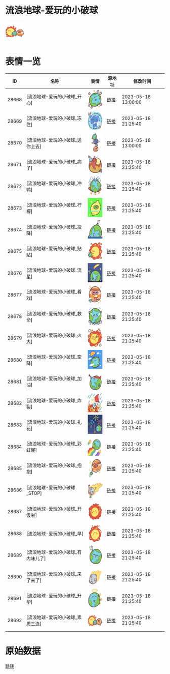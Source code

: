 # 流浪地球-爱玩的小破球

<img src="./cover.png" height="60" alt="cover" />

# 表情一览

|ID|名称|表情|源地址|修改时间|
|----|----|----|----|----|
|28668|[流浪地球-爱玩的小破球_开心]|<img src="./pic/028668_%5B流浪地球-爱玩的小破球_开心%5D.png" height="60" alt="开心"/>|[链接](https://i0.hdslb.com/bfs/garb/5a14769b00567c723fcfa59f0588f4d751c74c6d.png)|2023-05-18 13:00:00|
|28669|[流浪地球-爱玩的小破球_冻住]|<img src="./pic/028669_%5B流浪地球-爱玩的小破球_冻住%5D.png" height="60" alt="冻住"/>|[链接](https://i0.hdslb.com/bfs/garb/3eae87ed42842fad0d9e7f7765d50ac060177632.png)|2023-05-18 21:25:40|
|28670|[流浪地球-爱玩的小破球_送你上去]|<img src="./pic/028670_%5B流浪地球-爱玩的小破球_送你上去%5D.png" height="60" alt="送你上去"/>|[链接](https://i0.hdslb.com/bfs/garb/360f22d17965fb1af7c8acdac75b861a2aef2bb6.png)|2023-05-18 13:00:00|
|28671|[流浪地球-爱玩的小破球_病了]|<img src="./pic/028671_%5B流浪地球-爱玩的小破球_病了%5D.png" height="60" alt="病了"/>|[链接](https://i0.hdslb.com/bfs/garb/3cc20eaf2131d1875e7e499e1ab2eb1c9d5b7e5a.png)|2023-05-18 21:25:40|
|28672|[流浪地球-爱玩的小破球_冲鸭]|<img src="./pic/028672_%5B流浪地球-爱玩的小破球_冲鸭%5D.png" height="60" alt="冲鸭"/>|[链接](https://i0.hdslb.com/bfs/garb/70084dc78790b96c8102cc8969a6de94f6f39f4b.png)|2023-05-18 21:25:40|
|28673|[流浪地球-爱玩的小破球_柠檬]|<img src="./pic/028673_%5B流浪地球-爱玩的小破球_柠檬%5D.png" height="60" alt="柠檬"/>|[链接](https://i0.hdslb.com/bfs/garb/906e9a813549fd103108acdde6f7c4a21e07624a.png)|2023-05-18 21:25:40|
|28674|[流浪地球-爱玩的小破球_投降]|<img src="./pic/028674_%5B流浪地球-爱玩的小破球_投降%5D.png" height="60" alt="投降"/>|[链接](https://i0.hdslb.com/bfs/garb/bca04785639c1143b2aa45cb5f6d9147d5bf7163.png)|2023-05-18 21:25:40|
|28675|[流浪地球-爱玩的小破球_贴贴]|<img src="./pic/028675_%5B流浪地球-爱玩的小破球_贴贴%5D.png" height="60" alt="贴贴"/>|[链接](https://i0.hdslb.com/bfs/garb/562de04d2bf4b5412f22aad8542d367f83d2501d.png)|2023-05-18 21:25:40|
|28676|[流浪地球-爱玩的小破球_流星]|<img src="./pic/028676_%5B流浪地球-爱玩的小破球_流星%5D.png" height="60" alt="流星"/>|[链接](https://i0.hdslb.com/bfs/garb/03468ca0d38e43150eb0773774465717c818c1e4.png)|2023-05-18 21:25:40|
|28677|[流浪地球-爱玩的小破球_看戏]|<img src="./pic/028677_%5B流浪地球-爱玩的小破球_看戏%5D.png" height="60" alt="看戏"/>|[链接](https://i0.hdslb.com/bfs/garb/c286692a467a0658391f65f80c31abc62b45c604.png)|2023-05-18 21:25:40|
|28678|[流浪地球-爱玩的小破球_救命]|<img src="./pic/028678_%5B流浪地球-爱玩的小破球_救命%5D.png" height="60" alt="救命"/>|[链接](https://i0.hdslb.com/bfs/garb/21533d3fbd8d8569dd9f7a17f9b6305a6f3f9102.png)|2023-05-18 21:25:40|
|28679|[流浪地球-爱玩的小破球_火大]|<img src="./pic/028679_%5B流浪地球-爱玩的小破球_火大%5D.png" height="60" alt="火大"/>|[链接](https://i0.hdslb.com/bfs/garb/83c38044cf547a297d2450c0cedd647be07cb1ae.png)|2023-05-18 21:25:40|
|28680|[流浪地球-爱玩的小破球_空降]|<img src="./pic/028680_%5B流浪地球-爱玩的小破球_空降%5D.png" height="60" alt="空降"/>|[链接](https://i0.hdslb.com/bfs/garb/e28bc5ae9e490387a27150de188495cf38b8a0d6.png)|2023-05-18 21:25:40|
|28681|[流浪地球-爱玩的小破球_加油]|<img src="./pic/028681_%5B流浪地球-爱玩的小破球_加油%5D.png" height="60" alt="加油"/>|[链接](https://i0.hdslb.com/bfs/garb/af2d162a60dc5f1f74679cd074f2ccb9d7081515.png)|2023-05-18 21:25:40|
|28682|[流浪地球-爱玩的小破球_炸裂]|<img src="./pic/028682_%5B流浪地球-爱玩的小破球_炸裂%5D.png" height="60" alt="炸裂"/>|[链接](https://i0.hdslb.com/bfs/garb/e44703cbb790b623cf9945ba1ae856cf1aa06ba8.png)|2023-05-18 21:25:40|
|28683|[流浪地球-爱玩的小破球_礼花]|<img src="./pic/028683_%5B流浪地球-爱玩的小破球_礼花%5D.png" height="60" alt="礼花"/>|[链接](https://i0.hdslb.com/bfs/garb/874541c6490ccec8677ca8558a06f69b7d2ab3bb.png)|2023-05-18 21:25:40|
|28684|[流浪地球-爱玩的小破球_彩虹屁]|<img src="./pic/028684_%5B流浪地球-爱玩的小破球_彩虹屁%5D.png" height="60" alt="彩虹屁"/>|[链接](https://i0.hdslb.com/bfs/garb/616cd45afd143096bb4b4c9b7732acdc2a93ea8d.png)|2023-05-18 21:25:40|
|28685|[流浪地球-爱玩的小破球_抱抱]|<img src="./pic/028685_%5B流浪地球-爱玩的小破球_抱抱%5D.png" height="60" alt="抱抱"/>|[链接](https://i0.hdslb.com/bfs/garb/f4610f94c113446f4b90a0c21e56385b8393e85d.png)|2023-05-18 21:25:40|
|28686|[流浪地球-爱玩的小破球_STOP]|<img src="./pic/028686_%5B流浪地球-爱玩的小破球_STOP%5D.png" height="60" alt="STOP"/>|[链接](https://i0.hdslb.com/bfs/garb/2c9e323cf644129a6796667ce5097fc73c4a055c.png)|2023-05-18 21:25:40|
|28687|[流浪地球-爱玩的小破球_开饭啦]|<img src="./pic/028687_%5B流浪地球-爱玩的小破球_开饭啦%5D.png" height="60" alt="开饭啦"/>|[链接](https://i0.hdslb.com/bfs/garb/3b9d8c9e4ae5432e28367dee1d405acef331e693.png)|2023-05-18 21:25:40|
|28688|[流浪地球-爱玩的小破球_早]|<img src="./pic/028688_%5B流浪地球-爱玩的小破球_早%5D.png" height="60" alt="早"/>|[链接](https://i0.hdslb.com/bfs/garb/ddfeaca8f120161fd30bcafb76ab566ba64d0e60.png)|2023-05-18 21:25:40|
|28689|[流浪地球-爱玩的小破球_有内味儿了]|<img src="./pic/028689_%5B流浪地球-爱玩的小破球_有内味儿了%5D.png" height="60" alt="有内味儿了"/>|[链接](https://i0.hdslb.com/bfs/garb/89b9337a5932cbbce33aae24549f53137061fa0b.png)|2023-05-18 21:25:40|
|28690|[流浪地球-爱玩的小破球_来了来了]|<img src="./pic/028690_%5B流浪地球-爱玩的小破球_来了来了%5D.png" height="60" alt="来了来了"/>|[链接](https://i0.hdslb.com/bfs/garb/c60e0dd36b07d5ed3008df94dc970570f1ead053.png)|2023-05-18 21:25:40|
|28691|[流浪地球-爱玩的小破球_升华]|<img src="./pic/028691_%5B流浪地球-爱玩的小破球_升华%5D.png" height="60" alt="升华"/>|[链接](https://i0.hdslb.com/bfs/garb/25a1bfec2917e364b0f0a0fa613b2779f9880813.png)|2023-05-18 21:25:40|
|28692|[流浪地球-爱玩的小破球_素质三连]|<img src="./pic/028692_%5B流浪地球-爱玩的小破球_素质三连%5D.png" height="60" alt="素质三连"/>|[链接](https://i0.hdslb.com/bfs/garb/99b9c8dd94f065a3fd290c1bcb9b1282378057be.png)|2023-05-18 21:25:40|

# 原始数据

[跳转](./raw.json)

